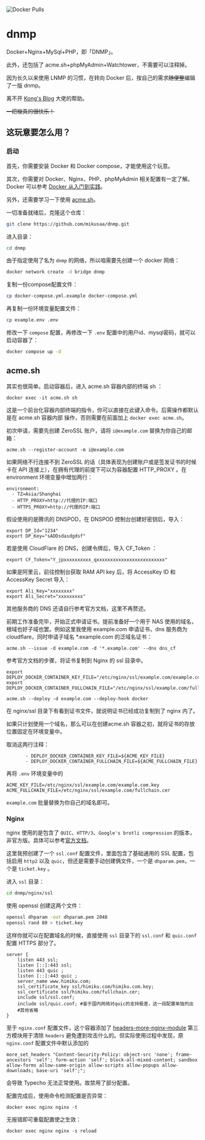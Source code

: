 ![Docker Pulls](https://img.shields.io/docker/pulls/mikusa/docker-php)
# dnmp

Docker+Nginx+MySql+PHP，即「DNMP」。

此外，还包括了 acme.sh+phpMyAdmin+Watchtower，不需要可以注释掉。

因为长久以来使用 LNMP 的习惯，在转向 Docker 后，按自己的需求~~随便整~~编辑了一版 dnmp。

离不开 [Kong's Blog](https://jktu.cc/) 大佬的帮助。

~~一把梭真的很快乐！~~

## 这玩意要怎么用？

### 启动

首先，你需要安装 Docker 和 Docker compose，才能使用这个玩意。

其次，你需要对 Docker、Nginx、PHP、phpMyAdmin 相关配置有一定了解。Docker 可以参考 [Docker 从入门到实践](https://yeasy.gitbook.io/docker_practice/)。

另外，还需要学习一下使用 [acme.sh](https://github.com/acmesh-official/acme.sh/wiki/%E8%AF%B4%E6%98%8E)。

一切准备就绪后，克隆这个仓库：
```bash
git clone https://github.com/mikusaa/dnmp.git
```
进入目录：
```bash
cd dnmp
```
由于指定使用了名为 `dnmp` 的网络，所以咱需要先创建一个 docker 网络：
```bash
docker network create -d bridge dnmp
```
复制一份compose配置文件：
```bash
cp docker-compose.yml.example docker-compose.yml
```
再复制一份环境变量配置文件：
```bash
cp example.env .env
```
修改一下 `compose` 配置，再修改一下 `.env` 配置中的用户id、mysql密码，就可以启动容器了：
```bash
docker compose up -d
```

## acme.sh 

其实也很简单。启动容器后，进入 acme.sh 容器内部的终端 sh ：
```
docker exec -it acme.sh sh
```

这是一个前台化容器内部终端的指令，你可以直接在此键入命令。后需操作都默认是在 acme.sh 容器内部 操作，否则需要在前面加上 `docker exec acme.sh`。

初次申请，需要先创建 Ze­roSSL 账户，请将 `i@example.com` 替换为你自己的邮箱：
```
acme.sh --register-account -m i@example.com
```
如果网络不行连接不到 Ze­roSSL 的话（具体表现为创建账户或是签发证书的时候卡在 API 连接上），在拥有代理的前提下可以为容器配置 HTTP_PROXY 。在 environment 环境变量中增加两行：
```
environment:
  - TZ=Asia/Shanghai
  - HTTP_PROXY=http://代理的IP:端口
  - HTTPS_PROXY=http://代理的IP:端口
```

假设使用的是腾讯的 DNS­POD，在 DNSPOD 控制台创建好密钥后，导入：
```
export DP_Id="1234"
export DP_Key="sADDsdasdgdsf"
```

若是使用 Cloud­Flare 的 DNS，创建令牌后，导入 CF_Token ：
```
export CF_Token="Y_jpxxxxxxxxxx_qxxxxxxxxxxxxxxxxxxxxxxxxx"
```
如果是阿里云，前往控制台获取 RAM API key 后，将 AccessKey ID 和 AccessKey Secret 导入：
```
export Ali_Key="xxxxxxxx"
export Ali_Secret="xxxxxxxxx"
```
其他服务商的 DNS 还请自行参考官方文档，这里不再赘述。

前期工作准备完毕，开始正式申请证书。提前准备好一个用于 NAS 使用的域名，根域也好子域也罢。例如这里我使用 example.com 申请证书，dns 服务商为 cloudflare，同时申请子域名 *.example.com 的泛域名证书：
```
acme.sh --issue -d example.com -d '*.example.com' --dns dns_cf
```
参考官方文档的步骤，将证书复制到 Ng­inx 的 ssl 目录中。
```
export DEPLOY_DOCKER_CONTAINER_KEY_FILE="/etc/nginx/ssl/example.com/example.com.key"
export DEPLOY_DOCKER_CONTAINER_FULLCHAIN_FILE="/etc/nginx/ssl/example.com/fullchain.cer"

acme.sh --deploy -d example.com --deploy-hook docker
```
在 nginx/ssl 目录下有看到证书文件，就说明证书已经成功复制到了 ng­inx 内了。

如果只计划使用一个域名，那么可以在创建acme.sh 容器之初，就将证书的存放位置固定在环境变量中。

取消这两行注释：
```
       - DEPLOY_DOCKER_CONTAINER_KEY_FILE=${ACME_KEY_FILE}
       - DEPLOY_DOCKER_CONTAINER_FULLCHAIN_FILE=${ACME_FULLCHAIN_FILE}
```
再将 `.env` 环境变量中的

```
ACME_KEY_FILE=/etc/nginx/ssl/example.com/example.com.key
ACME_FULLCHAIN_FILE=/etc/nginx/ssl/example.com/fullchain.cer
```
`example.com` 批量替换为你自己的域名即可。


### Nginx

nginx 使用的是包含了 `QUIC`、`HTTP/3`、`Google's brotli compression` 的版本，非官方版。具体可以参考[官方文档](https://hub.docker.com/r/macbre/nginx-http3)。

这里我预创建了一个 `ssl.conf` 配置文件，里面包含了基础通用的 SSL 配置，包括启用 `http2` 以及 `quic`，但还是需要手动创建俩文件，一个是 `dhparam.pem`，一个是 `ticket.key` 。

进入 `ssl` 目录：

```bash
cd dnmp/nginx/ssl
```
使用 openssl 创建这两个文件：
```bash
openssl dhparam -out dhparam.pem 2048
openssl rand 80 > ticket.key
```

这样你就可以在配置域名的时候，直接使用 `ssl` 目录下的 `ssl.conf` 和 `quic.conf` 配置 HTTPS 部分了。

```nginx
server {
    listen 443 ssl;
    listen [::]:443 ssl;
    listen 443 quic ;
    listen [::]:443 quic ;
    server_name www.himiku.com;
    ssl_certificate_key ssl/himiku.com/himiku.com.key;
    ssl_certificate ssl/himiku.com/fullchain.cer;
    include ssl/ssl.conf;
    include ssl/quic.conf; #鉴于国内网络对quic的支持极差，这一段配置单独列出
    #其他省略
}
```
至于 `nginx.conf` 配置文件，这个容器添加了 [headers-more-nginx-module](https://github.com/openresty/headers-more-nginx-module#readme) 第三方模块用于清除 `headers` 避免遭到攻击什么的。但实际使用过程中发现，原 `nginx.conf` 配置文件中默认添加的

```nginx
more_set_headers "Content-Security-Policy: object-src 'none'; frame-ancestors 'self'; form-action 'self'; block-all-mixed-content; sandbox allow-forms allow-same-origin allow-scripts allow-popups allow-downloads; base-uri 'self';";
```

会导致 Typecho 无法正常使用。故禁用了部分配置。

配置完成后，使用命令检测配置是否异常：
```
docker exec nginx nginx -t
```

无报错即可重载配置使之生效：

```
docker exec nginx nginx -s reload
```